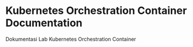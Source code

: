 # Kubernetes Orchestration Container Documentation
Dokumentasi Lab Kubernetes Orchestration Container
